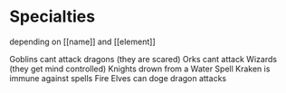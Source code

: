 # Specialties
depending on [[name]] and [[element]]

Goblins cant attack dragons (they are scared)
Orks cant attack Wizards (they get mind controlled)
Knights drown from a Water Spell
Kraken is immune against spells
Fire Elves can doge dragon attacks